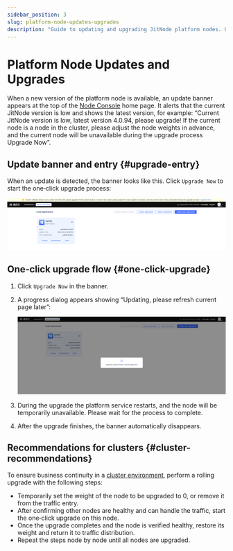 ```yaml
---
sidebar_position: 3
slug: platform-node-updates-upgrades
description: "Guide to updating and upgrading JitNode platform nodes. One-click upgrade process and version management instructions."
---
```

# Platform Node Updates and Upgrades

When a new version of the platform node is available, an update banner appears at the top of the [Node Console](../creating-and-publishing-applications/runtime-environment-management) home page. It alerts that the current JitNode version is low and shows the latest version, for example: “Current JitNode version is low, latest version 4.0.94, please upgrade! If the current node is a node in the cluster, please adjust the node weights in advance, and the current node will be unavailable during the upgrade process Upgrade Now”.

## Update banner and entry {#upgrade-entry}

When an update is detected, the banner looks like this. Click `Upgrade Now` to start the one‑click upgrade process:

![Banner when an update is detected](./img/update-info.png)

## One‑click upgrade flow {#one-click-upgrade}

1. Click `Upgrade Now` in the banner.
2. A progress dialog appears showing “Updating, please refresh current page later”:

   ![Updating progress dialog](./img/update-info2.png)

3. During the upgrade the platform service restarts, and the node will be temporarily unavailable. Please wait for the process to complete.
4. After the upgrade finishes, the banner automatically disappears.

## Recommendations for clusters {#cluster-recommendations}

To ensure business continuity in a [cluster environment](../advanced-guide/application-layer-stability-guarantee), perform a rolling upgrade with the following steps:

- Temporarily set the weight of the node to be upgraded to 0, or remove it from the traffic entry.
- After confirming other nodes are healthy and can handle the traffic, start the one‑click upgrade on this node.
- Once the upgrade completes and the node is verified healthy, restore its weight and return it to traffic distribution.
- Repeat the steps node by node until all nodes are upgraded.